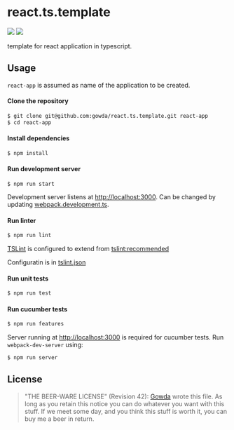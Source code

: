 # react.ts.template
![](https://github.com/gowda/react.ts.template/workflows/lint-and-tests/badge.svg)
![](https://github.com/gowda/react.ts.template/workflows/features/badge.svg)

template for react application in typescript.

## Usage
`react-app` is assumed as name of the application to be created.

#### Clone the repository
```bash
$ git clone git@github.com:gowda/react.ts.template.git react-app
$ cd react-app
```

#### Install dependencies
```bash
$ npm install
```

#### Run development server
```
$ npm run start
```

Development server listens at [http://localhost:3000](http://localhost:3000).
Can be changed by updating [webpack.development.ts](webpack.development.ts#L12).

#### Run linter
```bash
$ npm run lint
```

[TSLint](https://palantir.github.io/tslint/) is configured to extend from
[tslint:recommended](https://github.com/palantir/tslint/blob/master/src/configs/recommended.ts)

Configuratin is in [tslint.json](tslint.json)

#### Run unit tests
```bash
$ npm run test
```

#### Run cucumber tests
```bash
$ npm run features
```

Server running at [http://localhost:3000](http://localhost:3000) is required
for cucumber tests. Run `webpack-dev-server` using:
```bash
$ npm run server
```

## License

> "THE BEER-WARE LICENSE" (Revision 42):
> [Gowda](https://github.com/gowda) wrote this file.  As long as you retain
> this notice you can do whatever you want with this stuff. If we meet
> some day, and you think this stuff is worth it, you can buy me a beer in return.
